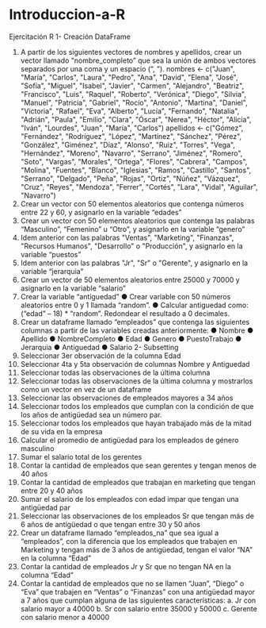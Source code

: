 # Introduccion-a-R
Ejercitación R
1- Creación DataFrame
1. A partir de los siguientes vectores de nombres y apellidos, crear un vector llamado "nombre_completo” que 
sea la unión de ambos vectores separados por una coma y un espacio (“<APELLIDO>, <NOMBRE>”).
nombres <- c("Juan", "María", "Carlos", "Laura", "Pedro", "Ana", "David", "Elena", "José", 
"Sofía",
 "Miguel", "Isabel", "Javier", "Carmen", "Alejandro", "Beatriz", "Francisco", 
"Luis", "Raquel", "Roberto",
 "Verónica", "Diego", "Silvia", "Manuel", "Patricia", "Gabriel", "Rocío", 
"Antonio", "Martina", "Daniel",
 "Victoria", "Rafael", "Eva", "Alberto", "Lucía", "Fernando", "Natalia", 
"Adrián", "Paula", "Emilio", "Clara",
 "Óscar", "Nerea", "Héctor", "Alicia", "Iván", "Lourdes", "Juan", "María", 
"Carlos")
apellidos <- c("Gómez", "Fernández", "Rodríguez", "López", "Martínez", "Sánchez", "Pérez", 
"González", "Giménez", "Díaz",
 "Alonso", "Ruiz", "Torres", "Vega", "Hernández", "Moreno", "Navarro", 
"Serrano", "Jiménez", "Romero",
 "Soto", "Vargas", "Morales", "Ortega", "Flores", "Cabrera", "Campos", 
"Molina", "Fuentes", "Blanco",
 "Iglesias", "Ramos", "Castillo", "Santos", "Serrano", "Delgado", "Peña", 
"Rojas", "Ortiz", "Núñez",
 "Vázquez", "Cruz", "Reyes", "Mendoza", "Ferrer", "Cortés", "Lara", "Vidal", 
"Aguilar", "Navarro")
2. Crear un vector con 50 elementos aleatorios que contenga números entre 22 y 60, y asignarlo en la variable 
“edades”
3. Crear un vector con 50 elementos aleatorios que contenga las palabras “Masculino”, “Femenino” u “Otro”, y 
asignarlo en la variable “genero”
4. Idem anterior con las palabras "Ventas", "Marketing", "Finanzas", "Recursos Humanos", "Desarrollo" o 
"Producción", y asignarlo en la variable “puestos”
5. Idem anterior con las palabras "Jr", "Sr" o "Gerente", y asignarlo en la variable “jerarquia”
6. Crear un vector de 50 elementos aleatorios entre 25000 y 70000 y asignarlo en la variable “salario”
7. Crear la variable “antiguedad” 
● Crear variable con 50 números aleatorios entre 0 y 1 llamada “random”.
● Calcular antiguedad como: (“edad” – 18) * “random”. Redondear el resultado a 0 decimales.
8. Crear un dataframe llamado “empleados” que contenga las siguientes columnas a partir de las variables 
creadas anteriormente:
● Nombre
● Apellido
● NombreCompleto
● Edad
● Genero
● PuestoTrabajo
● Jerarquia
● Antiguedad 
● Salario
2- Subsetting
1. Seleccionar 3er observación de la columna Edad
2. Seleccionar 4ta y 5ta observación de columnas Nombre y Antiguedad
3. Seleccionar todas las observaciones de la última columna
4. Seleccionar todas las observaciones de la última columna y mostrarlos como un vector en vez de un 
dataframe
5. Seleccionar las observaciones de empleados mayores a 34 años
6. Seleccionar todos los empleados que cumplan con la condición de que los años de antigüedad sea un 
número par.
7. Seleccionar todos los empleados que hayan trabajado más de la mitad de su vida en la empresa
8. Calcular el promedio de antigüedad para los empleados de género masculino
9. Sumar el salario total de los gerentes
10. Contar la cantidad de empleados que sean gerentes y tengan menos de 40 años
11. Contar la cantidad de empleados que trabajan en marketing que tengan entre 20 y 40 años
12. Sumar el salario de los empleados con edad impar que tengan una antigüedad par
13. Seleccionar las observaciones de los empleados Sr que tengan más de 6 años de antigüedad o que tengan 
entre 30 y 50 años
14. Crear un dataframe llamado “empleados_na” que sea igual a “empleados”, con la diferencia que los 
empleados que trabajen en Marketing y tengan más de 3 años de antigüedad, tengan el valor “NA” en la 
columna “Edad”
15. Contar la cantidad de empleados Jr y Sr que no tengan NA en la columna “Edad”
16. Contar la cantidad de empleados que no se llamen “Juan”, “Diego” o “Eva” que trabajen en “Ventas” o 
“Finanzas” con una antigüedad mayor a 7 años que cumplan alguna de las siguientes características:
a. Jr con salario mayor a 40000
b. Sr con salario entre 35000 y 50000
c. Gerente con salario menor a 40000
